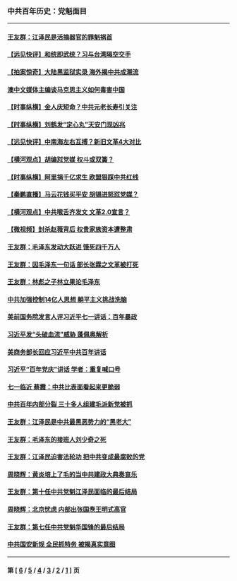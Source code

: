 ### 中共百年历史：党魁面目
---
#### [王友群：江泽民是活摘器官的罪魁祸首](../../pages/nf1176107/n13336903.md?11030430) 
#### [【远见快评】和统即武统？习与台湾隔空交手](../../pages/nf1176107/n13297739.md?11030430) 
#### [【拍案惊奇】大陆黑监狱实录 海外揭中共成潮流](../../pages/nf1176107/n13288853.md?11030430) 
#### [澳中文媒体主编谈马克思主义如何毒害中国](../../pages/nf1176107/n13257387.md?11030430) 
#### [【时事纵横】金人庆短命？中共元老长寿引关注](../../pages/nf1176107/n13217934.md?11030430) 
#### [【时事纵横】刘鹤发“定心丸”天安门现凶兆](../../pages/nf1176107/n13215416.md?11030430) 
#### [【远见快评】中南海左右互搏？新旧文革4大对比](../../pages/nf1176107/n13214745.md?11030430) 
#### [【横河观点】胡编怼党媒 权斗或双簧？](../../pages/nf1176107/n13210864.md?11030430) 
#### [【时事纵横】阿里捐千亿求生 欧盟狠踩中共红线](../../pages/nf1176107/n13206431.md?11030430) 
#### [【秦鹏直播】马云花钱买平安 胡锡进怒怼党媒？](../../pages/nf1176107/n13206392.md?11030430) 
#### [【横河观点】中共喉舌齐发文 文革2.0宣言？](../../pages/nf1176107/n13201248.md?11030430) 
#### [【微视频】封杀赵薇背后 权贵家族资本遭整肃](../../pages/nf1176107/n13197798.md?11030430) 
#### [王友群：毛泽东发动大跃进 饿死四千万人](../../pages/nf1176107/n13177158.md?11030430) 
#### [王友群：因毛泽东一句话 部长张霖之文革被打死](../../pages/nf1176107/n13161711.md?11030430) 
#### [王友群：林彪之子林立果论毛泽东](../../pages/nf1176107/n13128622.md?11030430) 
#### [中共加强控制14亿人思想 躺平主义挑战洗脑](../../pages/nf1176107/n13094299.md?11030430) 
#### [美前国务院发言人评习近平七一讲话：百年暴政](../../pages/nf1176107/n13066986.md?11030430) 
#### [习近平发“头破血流”威胁 蓬佩奥解析](../../pages/nf1176107/n13063604.md?11030430) 
#### [美商务部长回应习近平中共百年讲话](../../pages/nf1176107/n13062903.md?11030430) 
#### [习近平“百年党庆”讲话 学者：重复喊口号](../../pages/nf1176107/n13061411.md?11030430) 
#### [七一临近 蔡霞：中共比表面看起来更脆弱](../../pages/nf1176107/n13056418.md?11030430) 
#### [中共百年内部分裂 三十多人组建毛派新党被抓](../../pages/nf1176107/n13044023.md?11030430) 
#### [王友群：江泽民是中共最黑恶势力的“黑老大”](../../pages/nf1176107/n13022180.md?11030430) 
#### [王友群：毛泽东的接班人刘少奇之死](../../pages/nf1176107/n12991772.md?11030430) 
#### [王友群：江泽民迫害法轮功 把中共变成最腐败的党](../../pages/nf1176107/n12947347.md?11030430) 
#### [周晓辉：黄炎培上了毛的当中共建政大典奏哀乐](../../pages/nf1176107/n12942780.md?11030430) 
#### [王友群：第十任中共党魁江泽民面临的最后结局](../../pages/nf1176107/n12933748.md?11030430) 
#### [周晓辉：北京忧虑 内部出张国焘王明式高官](../../pages/nf1176107/n12931709.md?11030430) 
#### [王友群：第七任中共党魁华国锋的最后结局](../../pages/nf1176107/n12918457.md?11030430) 
#### [中共国安新规 全民抓特务 被揭真实意图](../../pages/nf1176107/n12911615.md?11030430) 

---
#### 第 [ [6](./6.md?11030430) / [5](./5.md?11030430) / [4](./4.md?11030430) / [3](./3.md?11030430) / [2](./2.md?11030430) / [1](./1.md?11030430) ] 页
